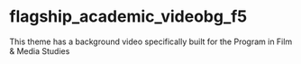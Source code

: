 flagship_academic_videobg_f5
====================================

This theme has a background video specifically built for the Program in Film & Media Studies